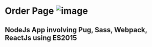# Order Page ![image](https://travis-ci.org/signingstar/order-page.svg?branch=master)
##  NodeJs App involving Pug, Sass, Webpack, ReactJs using ES2015
